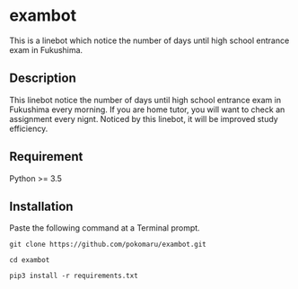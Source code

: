 # exambot
This is a linebot which notice the number of days until high school entrance exam in Fukushima.

## Description
This linebot notice the number of days until high school entrance exam in Fukushima every morning.
If you are home tutor, you will want to check an assignment every nignt.
Noticed by this linebot, it will be improved study efficiency.

## Requirement
Python >= 3.5

## Installation
Paste the following command at a Terminal prompt.

```
git clone https://github.com/pokomaru/exambot.git

cd exambot

pip3 install -r requirements.txt
```